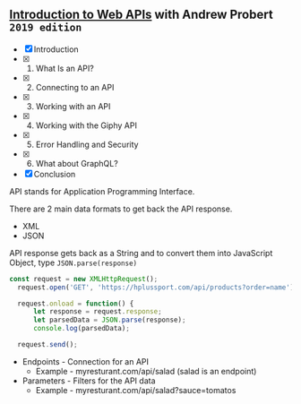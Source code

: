 ## [Introduction to Web APIs](https://www.linkedin.com/learning/introduction-to-web-apis-2019) with Andrew Probert `2019 edition`

- [x]  Introduction
- [x]  1. What Is an API?
- [x]  2. Connecting to an API
- [x]  3. Working with an API
- [x]  4. Working with the Giphy API
- [x]  5. Error Handling and Security
- [x]  6. What about GraphQL?
- [x]  Conclusion

API stands for Application Programming Interface.

There are 2 main data formats to get back the API response.

- XML
- JSON

API response gets back as a String and to convert them into JavaScript Object, type `JSON.parse(response)`

```js
const request = new XMLHttpRequest();
  request.open('GET', 'https://hplussport.com/api/products?order=name');

  request.onload = function() {
      let response = request.response;
      let parsedData = JSON.parse(response);
      console.log(parsedData);

  request.send();
```

- Endpoints - Connection for an API
    - Example - myresturant.com/api/salad (salad is an endpoint)
- Parameters - Filters for the API data
    - Example - myresturant.com/api/salad?sauce=tomatos